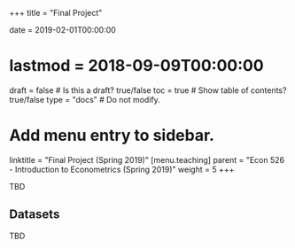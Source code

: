+++
title = "Final Project"

date = 2019-02-01T00:00:00
# lastmod = 2018-09-09T00:00:00

draft = false  # Is this a draft? true/false
toc = true  # Show table of contents? true/false
type = "docs"  # Do not modify.

# Add menu entry to sidebar.
linktitle = "Final Project (Spring 2019)"
[menu.teaching]
  parent = "Econ 526 - Introduction to Econometrics (Spring 2019)"
  weight = 5
+++

TBD

## Datasets

TBD